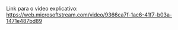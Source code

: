 Link para o vídeo explicativo: https://web.microsoftstream.com/video/9366ca7f-1ac6-41f7-b03a-1471e487bd89

